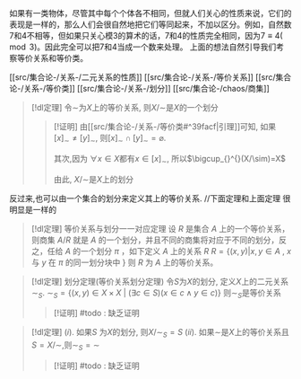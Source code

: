
如果有一类物体，尽管其中每个个体各不相同，但就人们关心的性质来说，它们的表现是一样的，那么人们会很自然地把它们等同起来，不加以区分。例如，自然数$7$和$4$不相等，但如果只关心模$3$的算术的话，$7$和$4$的性质完全相同，因为$7≡4(\mod 3)$。因此完全可以把$7$和$4$当成一个数来处理。
上面的想法自然引导我们考察等价关系和等价类。

[[src/集合论-/关系-/二元关系的性质]]
[[src/集合论-/关系-/等价关系]]
[[src/集合论-/关系-/等价类]]
[[src/集合论-/关系-/划分]]
[[src/集合论-/chaos/商集]]


> [!dl定理] 
> 令$\sim$为$X$上的等价关系, 则$X/\sim$是$X$的一个划分
> > [!证明] 
> > 由[[src/集合论-/关系-/等价类#^39facf|引理]]可知, 如果$[x]_{\sim}\neq [y]_{\sim}$, 则$[x]_{\sim}\cap [y]_{\sim}=\varnothing$.
> > 
> > 其次,因为 $\forall x\in X$都有$x\in [x]_{\sim}$, 所以$\bigcup_{}^{}(X/\sim)=X$
> > 
> > 由此, $X/\sim$是$X$上的划分

反过来,也可以由一个集合的划分来定义其上的等价关系.
	//下面定理和上面定理 很明显是一样的
> [!dl定理] 等价关系与划分一一对应定理 
> 设 ${\displaystyle R}$ 是集合 ${\displaystyle A}$ 上的一个等价关系，则商集 ${\displaystyle A/R}$ 就是 ${\displaystyle A}$ 的一个划分，并且不同的商集将对应于不同的划分，反之，任给 ${\displaystyle A}$ 的一个划分 ${\displaystyle \pi }$ ，如下定义 ${\displaystyle A}$ 上的关系 ${\displaystyle R}$ 
> ${\displaystyle R=\{(x,y)|x,y\in A}$ , ${\displaystyle x}$ 与 ${\displaystyle y}$ 在 ${\displaystyle \pi }$ 的同一划分块中 ${\displaystyle \}}$ 
> 则 ${\displaystyle R}$ 为 ${\displaystyle A}$ 上的等价关系。




> [!dl定理] 划分定理(等价关系划分定理)
> 令$S$为$X$的划分, 定义$X$上的二元关系$\sim_S$.
> $\displaystyle \sim_{S}= \{(x,y)\in X\times X~|~(\exists c\in S)(x\in c\land y\in c)\}$
> 则$\sim_{S}$是等价关系
> > [!证明] 
> > #todo : 缺乏证明


> [!dl定理] 
> $(i).$ 如果$S$ 为$X$的划分, 则$X/\sim_{S}=S$
> $(ii).$ 如果$\sim$是$X$上的等价关系且$S=X/\sim$,则$\sim_{S}=\sim$
> > [!证明] 
> > #todo : 缺乏证明

